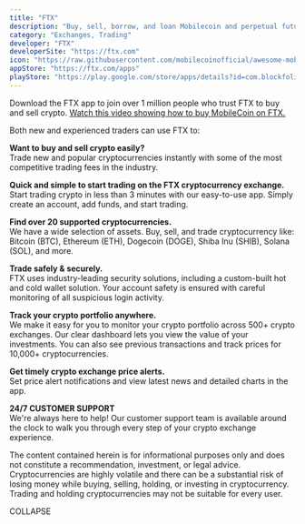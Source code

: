 ```yaml
---
title: "FTX"
description: "Buy, sell, borrow, and loan Mobilecoin and perpetual futures."
category: "Exchanges, Trading"
developer: "FTX"
developerSite: "https://ftx.com"
icon: "https://raw.githubusercontent.com/mobilecoinofficial/awesome-mobilecoin/main/directory/images/ftx.webp"
appStore: "https://ftx.com/apps"
playStore: "https://play.google.com/store/apps/details?id=com.blockfolio.blockfolio&hl=en_US&gl=US"
---
```

Download the FTX app to join over 1 million people who trust FTX to buy and sell crypto. [Watch this video showing how to buy MobileCoin on FTX.](
https://www.youtube.com/watch?v=toH-iWISWDU)

Both new and experienced traders can use FTX to:

**Want to buy and sell crypto easily?**\
Trade new and popular cryptocurrencies instantly with some of the most competitive trading fees in the industry.

**Quick and simple to start trading on the FTX cryptocurrency exchange.**\
Start trading crypto in less than 3 minutes with our easy-to-use app. Simply create an account, add funds, and start trading.

**Find over 20 supported cryptocurrencies.**\
We have a wide selection of assets. Buy, sell, and trade cryptocurrency like:\
Bitcoin (BTC), Ethereum (ETH), Dogecoin (DOGE), Shiba Inu (SHIB), Solana (SOL), and more.

**Trade safely & securely.**\
FTX uses industry-leading security solutions, including a custom-built hot and cold wallet solution. Your account safety is ensured with careful monitoring of all suspicious login activity.

**Track your crypto portfolio anywhere.**\
We make it easy for you to monitor your crypto portfolio across 500+ crypto exchanges. Our clear dashboard lets you view the value of your investments. You can also see previous transactions and track prices for 10,000+ cryptocurrencies.

**Get timely crypto exchange price alerts.**\
Set price alert notifications and view latest news and detailed charts in the app.

**24/7 CUSTOMER SUPPORT**\
We're always here to help! Our customer support team is available around the clock to walk you through every step of your crypto exchange experience.

The content contained herein is for informational purposes only and does not constitute a recommendation, investment, or legal advice. Cryptocurrencies are highly volatile and there can be a substantial risk of losing money while buying, selling, holding, or investing in cryptocurrency. Trading and holding cryptocurrencies may not be suitable for every user.

COLLAPSE

